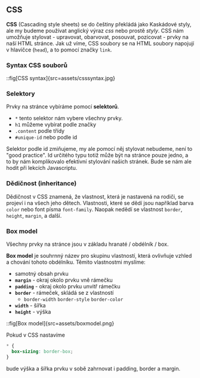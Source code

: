 ## CSS

**CSS** (Cascading style sheets) se do češtiny překládá jako Kaskádové styly, ale my budeme používat anglický výraz _css_ nebo prostě _styly_. CSS nám umožňuje stylovat - upravovat, obarvovat, posouvat, pozicovat - prvky na naší HTML stránce. Jak už víme, CSS soubory se na HTML soubory napojují v hlavičce (`head`), a to pomocí značky `link`.

### Syntax CSS souborů

::fig[CSS syntax]{src=assets/csssyntax.jpg}

### Selektory

Prvky na stránce vybíráme pomocí **selektorů**.

- `*` tento selektor nám vybere všechny prvky.
- `h1` můžeme vybírat podle značky
- `.content` podle třídy
- `#unique-id` nebo podle id

Selektor podle id zmiňujeme, my ale pomocí něj stylovat nebudeme, není to "good practice". Id určitého typu totiž může být na stránce pouze jedno, a to by nám komplikovalo efektivní stylování našich stránek. Bude se nám ale hodit při lekcích Javascriptu.

### Dědičnost (inheritance)

Dědičnost v CSS znamená, že vlastnost, která je nastavená na rodiči, se projeví i na všech jeho dětech. Vlastnosti, které se dědí jsou například barva `color` nebo font písma `font-family`. Naopak nedědí se vlastnost `border`, `height`, `margin`, a další.

### Box model

Všechny prvky na stránce jsou v základu hranaté / obdélník / box.

**Box model** je souhrnný název pro skupinu vlastností, která ovlivňuje vzhled a chování tohoto obdélníku. Těmito vlastnostmi myslíme:

- samotný obsah prvku
- **`margin`** - okraj okolo prvku vně rámečku
- **`padding`** - okraj okolo prvku unvitř rámečku
- **`border`** - rámeček, skládá se z vlastností
  - `border-width` `border-style` `border-color`
- **`width`** - šířka
- **`height`** - výška

::fig[Box model]{src=assets/boxmodel.png}

Pokud v CSS nastavíme

```css
* {
  box-sizing: border-box;
}
```

bude výška a šířka prvku v sobě zahrnovat i padding, border a margin.
